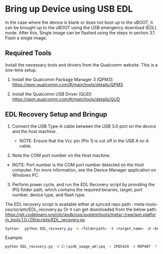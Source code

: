 # Bring up Device using USB EDL

In the case where the device is blank or does not boot up to the uBOOT, it can be brought up to the uBOOT using the USB emergency download (EDL) mode. 
After this, Single image can be flashed using the steps in section 3.1 Flash a single image.

## Required Tools

Install the necessary tools and drivers from the Qualcomm website. This is a one-time setup.

1. Install the Qualcomm Package Manager 3 (QPM3):\
   <https://qpm.qualcomm.com/#/main/tools/details/QPM3>

2. Install the Qualcomm USB Driver (QUD):\
   <https://qpm.qualcomm.com/#/main/tools/details/QUD>

## EDL Recovery Setup and Bringup

1. Connect the USB Type-A cable between the USB 3.0 port on the device and the host machine.

   - NOTE: Ensure that the Vcc pin (Pin 1) is cut off in the USB A-to-A cable.

2. Note the COM port number on the Host machine.

- NOTE:	Port number is the COM port number detected on the Host computer. For more information, see the Device Manager application on Windows PC.

3.	Perform power cycle, and run the EDL Recovery script by providing the IPQ folder path, which contains the required binaries, target, port number, device type, and flash type.

The EDL recovery script is available either at synced repo path : meta-tools-oss/scripts/EDL_recovery.py
Or it can get downloaded from the below path:
https://git.codelinaro.org/clo/qsdk/oss/system/tools/meta/-/raw/win.platform_tools.1.0.r29/scripts/EDL_recovery.py

```bash 
Syntax:  python EDL_recovery.py -b <folderpath> -t <target_name> -d <boardtype> -f <flash type> -p <port_number>
```

Example
```bash
python EDL_recovery.py -b C:\qsdk_image_wk\ipq -t IPQ5424 -d RDP487 -f NAND -p 17 
```

